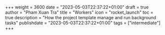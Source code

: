 +++
weight = 3600
date = "2023-05-03T22:37:22+01:00"
draft = true
author = "Pham Xuan Tra"
title = "Workers"
icon = "rocket_launch"
toc = true
description = "How the project template manage and run background tasks"
publishdate = "2023-05-03T22:37:22+01:00"
tags = ["intermediate"]
+++
